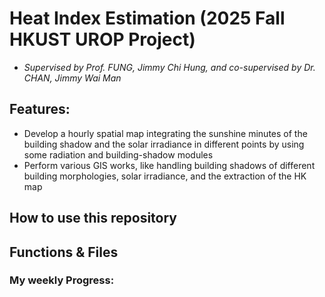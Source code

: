 # Heat Index Estimation (2025 Fall HKUST UROP Project)
- _Supervised by Prof. FUNG, Jimmy Chi Hung, and co-supervised by Dr. CHAN, Jimmy Wai Man_

## Features: 
- Develop a hourly spatial map integrating the sunshine minutes of the building shadow and the solar irradiance in different points by using some radiation and building-shadow modules
- Perform various GIS works, like handling building shadows of different building morphologies, solar irradiance, and the extraction of the HK map

## How to use this repository

## Functions & Files

### My weekly Progress: 
